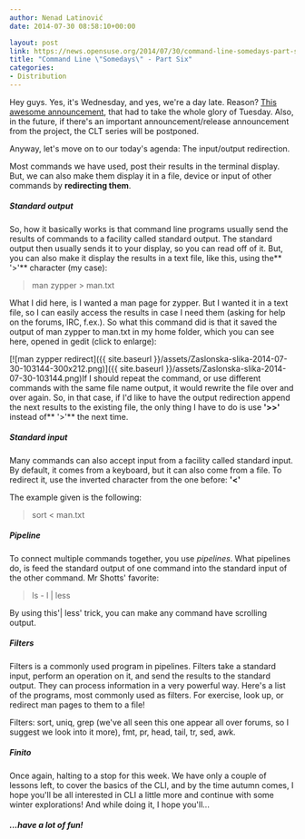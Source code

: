 ```yaml
---
author: Nenad Latinović
date: 2014-07-30 08:58:10+00:00

layout: post
link: https://news.opensuse.org/2014/07/30/command-line-somedays-part-six/
title: "Command Line \"Somedays\" - Part Six"
categories:
- Distribution
---
```

Hey guys. Yes, it's Wednesday, and yes, we're a day late. Reason? [This awesome announcement](https://news.opensuse.org/2014/07/29/factory-rolling-release/), that had to take the whole glory of Tuesday. Also, in the future, if there's an important announcement/release announcement from the project, the CLT series will be postponed.

Anyway, let's move on to our today's agenda: The input/output redirection.

<!-- more -->

Most commands we have used, post their results in the terminal display. But, we can also make them display it in a file, device or input of other commands by **redirecting them**.


##### Standard output


So, how it basically works is that command line programs usually send the results of commands to a facility called standard output. The standard output then usually sends it to your display, so you can read off of it. But, you can also make it display the results in a text file, like this, using the** '>'** character (my case):


<blockquote>man zypper > man.txt</blockquote>


What I did here, is I wanted a man page for zypper. But I wanted it in a text file, so I can easily access the results in case I need them (asking for help on the forums, IRC, f.ex.). So what this command did is that it saved the output of man zypper to man.txt in my home folder, which you can see here, opened in gedit (click to enlarge):

[![man zypper redirect]({{ site.baseurl }}/assets/Zaslonska-slika-2014-07-30-103144-300x212.png)]({{ site.baseurl }}/assets/Zaslonska-slika-2014-07-30-103144.png)If I should repeat the command, or use different commands with the same file name output, it would rewrite the file over and over again. So, in that case, if I'd like to have the output redirection append the next results to the existing file, the only thing I have to do is use **'>>'** instead of** '>'** the next time.


##### Standard input


Many commands can also accept input from a facility called standard input. By default, it comes from a keyboard, but it can also come from a file. To redirect it, use the inverted character from the one before: **'<'**

The example given is the following:


<blockquote>sort < man.txt</blockquote>





##### Pipeline


To connect multiple commands together, you use _pipelines_. What pipelines do, is feed the standard output of one command into the standard input of the other command. Mr Shotts' favorite:


<blockquote>ls - l | less</blockquote>


By using this'| less' trick, you can make any command have scrolling output.


##### Filters


Filters is a commonly used program in pipelines. Filters take a standard input, perform an operation on it, and send the results to the standard output. They can process information in a very powerful way. Here's a list of the programs, most commonly used as filters. For exercise, look up, or redirect man pages to them to a file!

Filters: sort, uniq, grep (we've all seen this one appear all over forums, so I suggest we look into it more), fmt, pr, head, tail, tr, sed, awk.


##### Finito


Once again, halting to a stop for this week. We have only a couple of lessons left, to cover the basics of the CLI, and by the time autumn comes, I hope you'll be all interested in CLI a little more and continue with some winter explorations! And while doing it, I hope you'll...


##### ...have a lot of fun!

		

